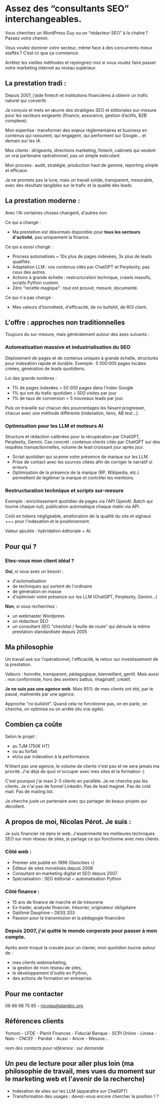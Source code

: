 # Assez des “consultants SEO” interchangeables.

Vous cherchez un WordPress Guy ou un “rédacteur SEO” à la chaîne ? Passez votre chemin.

Vous voulez dominer votre secteur, même face à des concurrents mieux staffés ? C’est ici que ça commence.

Arrêtez les vieilles méthodes et rejoingnez-moi si vous voulez faire passer votre marketing internet au niveau supérieur.

## La prestation tradi : 

Depuis 2007, j’aide fintech et institutions financières à obtenir un trafic naturel qui convertit.

Je conçois et mets en œuvre des stratégies SEO et éditoriales sur-mesure pour les secteurs exigeants (finance, assurance, gestion d’actifs, B2B complexe).

Mon expertise : transformer des enjeux réglementaires et business en contenus qui rassurent, qui engagent, qui performent sur Google… et demain sur les IA.

Mes clients : dirigeants, directions marketing, fintech, cabinets qui veulent un vrai partenaire opérationnel, pas un simple exécutant.

Mon process : audit, stratégie, production haut de gamme, reporting simple et efficace.

Je ne promets pas la lune, mais un travail solide, transparent, mesurable, avec des résultats tangibles sur le trafic et la qualité des leads.

## La prestation moderne : 

Avec l'AI certaines choses changent, d'autres non.

Ce qui a changé : 

- Ma prestation est désormais disponible pour **tous les secteurs d'activité**, pas uniquement la finance.

Ce qui a _aussi_ changé :

- Process automatisés = 10x plus de pages indexées, 3x plus de leads qualifiés.
- Adaptation LLM : vos contenus cités par ChatGPT et Perplexity, pas ceux des autres.
- Actions à grande échelle : restructuration technique, crawls massifs, scripts Python custom.
- Zéro “recette magique” : tout est prouvé, mesuré, documenté.

Ce qui n'a pas changé : 

- Mes valeurs d'honnêteté, d'efficacité, de no bullshit, de ROI client.

## L'offre : approches non traditionnelles

Toujours du sur-mesure, mais généralement autour des axes suivants : 

### Automatisation massive et industrialisation du SEO

Déploiement de pages et de contenus uniques à grande échelle, structurés pour indexation rapide et durable.
Exemple : 5 000 000 pages locales créées, génération de leads quotidiens.

Loi des grands nombres : 
- 1% de pages indexées = 50 000 pages dans l'index Google
- 1% qui ont du trafic quotidien = 500 visites par jour
- 1% de taux de conversion = 5 nouveaux leads par jour.

Puis on travaille sur chacun des pourcentages les faisant progresser, chacun avec une méthode différente (indexation, liens, AB test...).

### Optimisation pour les LLM et moteurs AI

Structure et rédaction calibrées pour la récupération par ChatGPT, Perplexity, Gemini.
Cas concret : contenus clients cités par ChatGPT sur des requêtes transactionnelles, volume de lead croissant jour après jour.

- Script quotidien qui scanne votre présence de marque sur les LLM. 
- Prise de contact avec les sources citées afin de corriger le narratif si erreurs.
- Optimisation de la présence de la marque (RP, Wikipedia, etc.) permettent de légitimer la marque et contrôler les mentions.

### Restructuration technique et scripts sur-mesure

Exemple : enrichissement quotidien de pages via l'API OpenAI. Batch qui tourne chaque nuit, publication automatique chaque matin via API.

Coût en tokens négligeable, amélioration de la qualité du site et signaux +++ pour l'indexation et le positinnement.

Valeur ajoutée : hybridation éditoriale + AI.

## Pour qui ?

### Etes-vous mon client idéal ? 

**Oui**, si vous avez un besoin :

* d'automatisation
* de techniques qui sortent de l'ordinaire
* de généraiton en masse
* d'optimiser votre présence sur les LLM (ChatGPT, Perplexity, Gemini...)

**Non**, si vous recherchez : 

* un webmaster Wordpress
* un rédacteur SEO
* un consultant SEO "checklist / feuille de route" qui déroule la même prestation standardisée depuis 2005

## Ma philosophie

Un travail axé sur l'opérationnel, l'efficacité, le retour sur investissement de la prestation.

Valeurs : honnête, transparent, pédagogique, bienveillant, gentil.
Mais aussi : non conformiste, hors des sentiers battus, imaginatif, créatif.

**Je ne suis pas une agence web**. Mais 95% de mes clients ont été, par le passé, malmenés par une agence.

Approche "no bullshit". Quand cela ne fonctionne pas, on en parle, on cherche, on optimise ou on arrête (du vrai *agile*).

## Combien ça coûte

Selon le projet : 
- au TJM (750€ HT)
- ou au forfait
- et/ou par indexation à la performance.

N'étant pas une agence, le volume de clients n'est pas et ne sera jamais ma priorité. J'ai déjà de quoi m'occuper avec mes sites et la formation :)

C'est pourquoi j'ai maxi 2-3 clients en parallèle. Je ne cherche pas les clients. Je n'ai pas de funnel Linkedin. Pas de lead magnet. Pas de cold mail. Pas de mailing list.

Je cherche juste un partenaire avec qui partager de beaux projets qui décollent. 

## A propos de moi, Nicolas Pérot. Je suis :

Je suis financier né dans le web. 
J'expérimente les meilleures techniques SEO sur mon réseau de sites, je partage ce qui fonctionne avec mes clients.

### Côté web :
- Premier site publié en 1996 (Geocities 💀)
- Éditeur de sites monétisés depuis 2008
- Consultant en marketing digital et SEO depuis 2007
- Spécialisation : SEO éditorial + automatisation Python

### Côté finance :
- 15 ans de finance de marché et de trésorerie
- Ex-trader, analyste financier, trésorier, originateur obligataire
- Diplômé Dauphine – DESS 203
- Passion pour la transmission et la pédagogie financière

### Depuis 2007, j'ai quitté le monde corporate pour passer à mon compte.

Après avoir troqué la cravate pour un clavier, mon quotidien tourne autour de :

- mes clients webmarketing,
- la gestion de mon réseau de sites,
- le développement d'outils en Python,
- des actions de formation en entreprise.


## Pour me contacter

06 66 98 75 85 - nicolas@alambic.org

## Références clients

Yomoni - LFDE - Plenit Finances - Fiducial Banque - SCPI Online - Linxea - Nalo - CNCEF - Pandat - Acasi - Ancre - Wesave...

*nom des contacts pour référence : sur demande*

## Un peu de lecture pour aller plus loin (ma philosophie de travail, mes vues du moment sur le marketing web et l'avenir de la recherche)

- Indexation de sites sur les LLM (apparaître sur ChatGPT)
- Transformation des usages : devez-vous encore chercher la position 1 ?
